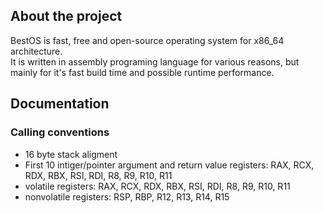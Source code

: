 ## About the project
BestOS is fast, free and open-source operating system for x86_64 architecture.  
It is written in assembly programing language for various reasons, but mainly for it's fast build time and possible runtime performance.  

## Documentation
### Calling conventions
* 16 byte stack aligment
* First 10 intiger/pointer argument and return value registers: RAX, RCX, RDX, RBX, RSI, RDI, R8, R9, R10, R11
* volatile registers: RAX, RCX, RDX, RBX, RSI, RDI, R8, R9, R10, R11
* nonvolatile registers: RSP, RBP, R12, R13, R14, R15
